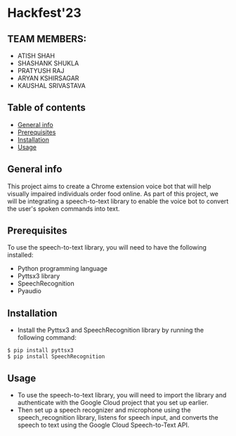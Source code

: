 # Hackfest'23

## TEAM MEMBERS:
* ATISH SHAH
* SHASHANK SHUKLA
* PRATYUSH RAJ
* ARYAN KSHIRSAGAR
* KAUSHAL SRIVASTAVA


## Table of contents
* [General info](#general-info)
* [Prerequisites](#prerequisites)
* [Installation](#installation)
* [Usage](#usage)

## General info
This project aims to create a Chrome extension voice bot that will help visually impaired individuals order food online. As part of this project, we will be integrating a speech-to-text library to enable the voice bot to convert the user's spoken commands into text.

## Prerequisites
To use the speech-to-text library, you will need to have the following installed:
* Python programming language
* Pyttsx3 library
* SpeechRecognition
* Pyaudio

## Installation
* Install the Pyttsx3 and SpeechRecognition library by running the following command:
```
$ pip install pyttsx3
$ pip install SpeechRecognition
```

## Usage
* To use the speech-to-text library, you will need to import the library and authenticate with the Google Cloud project that you set up earlier.
* Then set up a speech recognizer and microphone using the speech_recognition library, listens for speech input, and converts the speech to text using the Google Cloud Speech-to-Text API.

